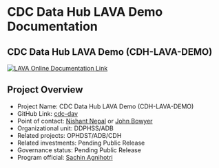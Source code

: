 # CDC Data Hub LAVA Demo Documentation

## CDC Data Hub LAVA Demo (CDH-LAVA-DEMO)

[![LAVA Online Documentation Link](docs/_images/web/doc_hero_0.png)](https://silver-adventure-o4k5ne3.pages.github.io/)

## Project Overview

- Project Name: CDC Data Hub LAVA Demo (CDH-LAVA-DEMO)
- GitHub Link: [cdc-dav](https://github.com/cdcent/cdh-lava-demo)
- Point of contact: [Nishant Nepal](mailto:tyf7@cdc.gov) or [John Bowyer](mailto:zfi4@cdc.gov)
- Organizational unit: DDPHSS/ADB
- Related projects: OPHDST/ADB/CDH
- Related investments:  Pending Public Release
- Governance status: Pending Public Release
- Program official:  [Sachin Agnihotri](mailto:sax5@cdc.gov)

